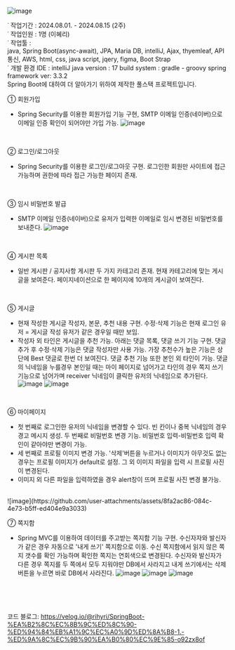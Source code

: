 ![image](https://github.com/user-attachments/assets/b9c9a198-1084-4cc6-94d0-e5e11dd7fbd4)
<br>

˙ 작업기간 :  2024.08.01. - 2024.08.15 (2주)
<br>
˙ 작업인원 :  1명 (이혜리)
<br>
˙ 작업툴 :  
          java, Spring Boot(async-await), JPA, Maria DB, intelliJ,
          Ajax, thyemleaf, API통신, AWS,
          html, css, java script, jqery, figma, Boot Strap
<br>
˙ 개발 환경
 IDE : intelliJ
 java version : 17
 build system : gradle - groovy
 spring framework ver: 3.3.2 
<br>
Spring Boot에 대하여 더 알아가기 위하여 제작한 풀스택 프로젝트입니다.


① 회원가입 
- Spring Security를 이용한 회원가입 기능 구현, SMTP 이메일 인증(네이버)으로 이메일 인증 확인이 되어야만 가입 가능. 
![image](https://github.com/user-attachments/assets/bb78477c-449c-4aad-91e0-293331ed6661)

<br>

② 로그인/로그아웃 
- Spring Security를 이용한 로그인/로그아웃 구현. 로그인한 회원만 사이트에 접근 가능하며 권한에 따라 접근 가능한 페이지 존재.
<br>

③ 임시 비밀번호 발급 
-  SMTP 이메일 인증(네이버)으로 유저가 입력한 이메일로 임시 변경된 비밀번호를 보내준다.
![image](https://github.com/user-attachments/assets/f0873e20-936d-43f0-8be3-9e938682de4c)

<br>

④ 게시판 목록 
- 일반 게시판 / 공지사항 게시판 두 가지 카테고리 존재. 현재 카테고리에 맞는 게시글을 보여준다. 페이지네이션으로 한 페이지에 10개의 게시글이 보여진다.
<br>

⑤ 게시글 
- 현재 작성한 게시글 작성자, 본문, 추천 내용 구현. 수정·삭제 기능은 현재 로그인 유저 = 게시글 작성 유저가 같은 경우일 때만 보임.
- 작성자 외 타인은 게시글을 추천 가능. 아래는 댓글 목록, 댓글 쓰기 기능 구현. 댓글 추가 후 수정·삭제 기능은 댓글 작성자만 사용 가능.
  가장 추천수가 높은 기능은 상단에 Best 댓글로 한번 더 보여진다. 댓글 추천 기능 또한 본인 외 타인이 가능. 
  댓글의 닉네임을 누를경우 본인일 때는 마이 페이지로 넘어가고 타인의 경우 쪽지 쓰기 기능으로 넘어가며 receiver 닉네임이 클릭한 유저의 닉네임으로 추가된다.
![image](https://github.com/user-attachments/assets/32907bb3-4262-43d0-a92a-0a00a82f9fff)
![image](https://github.com/user-attachments/assets/3ea3d1a7-7d5e-4946-836a-60145d6aa98c)


<br>

⑥ 마이페이지 
- 첫 번째로 로그인한 유저의 닉네임을 변경할 수 있다. 빈 칸이나 중복 닉네임의 경우 경고 메시지 생성. 두 번째로 비밀번호 변경 기능. 비밀번호 입력-비밀번호 입력 확인이 같아야만 변경이 가능.
- 세 번째로 프로필 이미지 변경 가능. '삭제'버튼을 누르거나 이미지가 아무것도 없는 경우는 프로필 이미지가 default로 설정. 그 외 이미지 파일을 입력 시 프로필 사진이 변경된다.
- 이미지 외 다른 파일을 입력하였을 경우 alert창이 뜨며 프로필 사진 변경 불가능.
<br>
![image](https://github.com/user-attachments/assets/8fa2ac86-084c-4e73-b5ff-ed404e9a3033)


⑦ 쪽지함 
- Spring MVC를 이용하여 데이터를 주고받는 쪽지함 기능 구현. 수신자자와 발신자가 같은 경우 자동으로 '내게 쓰기' 쪽지함으로 이동. 
  수신 쪽지함에서 읽지 않은 쪽지 갯수를 확인 가능하며 확인한 쪽지는 연회색으로 변경된다. 수신자와 발신자가 다른 경우 쪽지를 두 쪽에서 모두 지워야만 DB에서 사라지고 내게 쓰기에서는 삭제 버튼을 누르면 바로 DB에서 사라진다.
![image](https://github.com/user-attachments/assets/40872c25-1415-43d6-bf56-8662eef6496c)
![image](https://github.com/user-attachments/assets/b28ad028-1fe7-4e52-8c7d-48137f3cca86)
![image](https://github.com/user-attachments/assets/99c2fae1-9f48-4d8f-a323-71563cd871e4)

  <br>
  <br><br>
코드 블로그:
https://velog.io/@rihyri/SpringBoot-%EA%B2%8C%EC%8B%9C%ED%8C%90-%ED%94%84%EB%A1%9C%EC%A0%9D%ED%8A%B8-1.-%ED%9A%8C%EC%9B%90%EA%B0%80%EC%9E%85-o92zx8of
<br>
